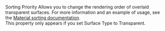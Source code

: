 <tr>
  <td></td>
  <td>Sorting Priority</td>
  <td></td>
  <td>Allows you to change the rendering order of overlaid transparent surfaces. For more information and an example of usage, see the <a href="https://docs.unity3d.com/Packages/com.unity.render-pipelines.high-definition@latest/index.html?subfolder=/manual/Renderer-And-Material-Priority.html#SortingByMaterial">Material sorting documentation</a>.<br>This property only appears if you set Surface Type to Transparent.</td>
</tr>